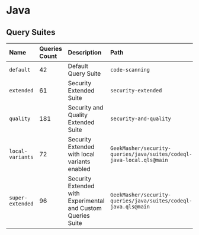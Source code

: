 # Java

## Query Suites
<!-- AUTOMATION -->
| Name | Queries Count | Description | Path |
| :--- | :---- | :--- | :--- |
| `default` | 42 | Default Query Suite | `code-scanning` |
| `extended` | 61 | Security Extended Suite | `security-extended` |
| `quality` | 181 | Security and Quality Extended Suite | `security-and-quality` |
| `local-variants` | 72 | Security Extended with local variants enabled | `GeekMasher/security-queries/java/suites/codeql-java-local.qls@main` |
| `super-extended` | 96 | Security Extended with Experimental and Custom Queries Suite | `GeekMasher/security-queries/java/suites/codeql-java.qls@main` |


<!-- AUTOMATION -->
